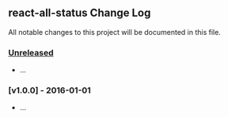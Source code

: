 ## react-all-status Change Log

All notable changes to this project will be documented in this file.

### [Unreleased][unreleased]

- ...

### [v1.0.0] - 2016-01-01

- ...

[unreleased]: https://github.com/2rajpx/react-all-status/compare/v1.0.0...HEAD
[v0.0.1]: https://github.com/2rajpx/react-all-status/compare/v0.0.0...v1.0.0
